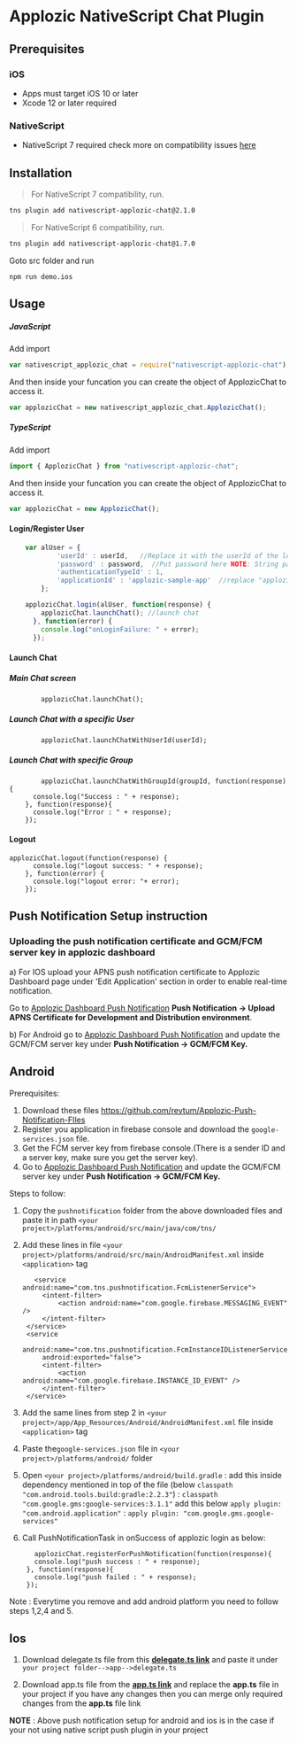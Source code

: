 # Applozic NativeScript Chat Plugin

## Prerequisites

### iOS
* Apps must target iOS 10 or later
* Xcode 12 or later required

### NativeScript
* NativeScript 7 required check more on compatibility issues [here](https://nativescript.org/blog/nativescript-6-7-xcode-compatibility/)

## Installation

> For NativeScript 7 compatibility, run.


```bash
tns plugin add nativescript-applozic-chat@2.1.0
```

> For NativeScript 6 compatibility, run.

```bash
tns plugin add nativescript-applozic-chat@1.7.0
```

Goto src folder and run
```
npm run demo.ios
```

## Usage


##### JavaScript

Add import 
```js
var nativescript_applozic_chat = require("nativescript-applozic-chat");
```

And then inside your funcation you can create the object of ApplozicChat to access it.
```js
var applozicChat = new nativescript_applozic_chat.ApplozicChat();
```

##### TypeScript

Add import 
```js
import { ApplozicChat } from "nativescript-applozic-chat";
```
And then inside your funcation you can create the object of ApplozicChat to access it.
```js
var applozicChat = new ApplozicChat();
```

#### Login/Register User
```js
    var alUser = {
            'userId' : userId,   //Replace it with the userId of the logged in user NOTE: String userId
            'password' : password,  //Put password here NOTE: String password
            'authenticationTypeId' : 1,
            'applicationId' : 'applozic-sample-app'  //replace "applozic-sample-app" with Application Key from Applozic Dashboard
        };

    applozicChat.login(alUser, function(response) {
        applozicChat.launchChat(); //launch chat
      }, function(error) {
        console.log("onLoginFailure: " + error);
      });
```


#### Launch Chat


##### Main Chat screen

```
        applozicChat.launchChat();
```

##### Launch Chat with a specific User

```
        applozicChat.launchChatWithUserId(userId);
```

##### Launch Chat with specific Group

```
        applozicChat.launchChatWithGroupId(groupId, function(response){
	  console.log("Success : " + response);
	}, function(response){
	  console.log("Error : " + response);
	});
```


#### Logout

```
applozicChat.logout(function(response) {
      console.log("logout success: " + response);
    }, function(error) {
      console.log("logout error: "+ error);
    });
```
## Push Notification Setup instruction

### Uploading the push notification certificate  and GCM/FCM  server key in applozic dashboard

a) For IOS upload your APNS push notification certificate to Applozic Dashboard page under 'Edit Application' section in order to enable real-time notification.


Go to [Applozic Dashboard Push Notification](https://console.applozic.com/settings/pushnotification) **Push Notification -> Upload APNS Certificate for Development and Distribution environment**.

b) For Android go to [Applozic Dashboard Push Notification](https://console.applozic.com/settings/pushnotification) and update the GCM/FCM server key under **Push Notification -> GCM/FCM Key.**


## Android

Prerequisites:
1) Download these files <https://github.com/reytum/Applozic-Push-Notification-FIles>
2) Register you application in firebase console and download the ```google-services.json``` file.
3) Get the FCM server key from firebase console.(There is a sender ID and a server key, make sure you get the server key).
4) Go to [Applozic Dashboard Push Notification](https://console.applozic.com/settings/pushnotification) and update the GCM/FCM server key under **Push Notification -> GCM/FCM Key.**


Steps to follow:
1) Copy the ```pushnotification``` folder from the above downloaded files and paste it in path ```<your project>/platforms/android/src/main/java/com/tns/```
2) Add these lines in file ```<your project>/platforms/android/src/main/AndroidManifest.xml``` inside ```<application>``` tag

          <service android:name="com.tns.pushnotification.FcmListenerService">
            <intent-filter>
                <action android:name="com.google.firebase.MESSAGING_EVENT" />
            </intent-filter>
        </service>
        <service
            android:name="com.tns.pushnotification.FcmInstanceIDListenerService"
            android:exported="false">
            <intent-filter>
                <action android:name="com.google.firebase.INSTANCE_ID_EVENT" />
            </intent-filter>
        </service>
3) Add the same lines from step 2 in ```<your project>/app/App_Resources/Android/AndroidManifest.xml``` file inside ```<application>``` tag
4) Paste the```google-services.json``` file in ```<your project>/platforms/android/``` folder
5) Open ```<your project>/platforms/android/build.gradle``` :
   add this inside dependency mentioned in top of the file (below ```classpath "com.android.tools.build:gradle:2.2.3"```) :
      ```classpath "com.google.gms:google-services:3.1.1"```
   add this below ```apply plugin: "com.android.application"``` :
      ```apply plugin: "com.google.gms.google-services"```
7)  Call PushNotificationTask in onSuccess of applozic login as below:
       ```
          applozicChat.registerForPushNotification(function(response){
          console.log("push success : " + response);
        }, function(response){
          console.log("push failed : " + response);
        });
       ```

  Note : Everytime you remove and add android platform you need to follow steps 1,2,4 and 5.


## Ios


 1) Download delegate.ts file from this **[delegate.ts link](https://drive.google.com/open?id=1sdPA0xye7GLB0mGDs2hIhXUYU3nLsvDd)** and paste it under ```your project folder-->app-->delegate.ts```

 2) Download app.ts file from the **[app.ts link](https://drive.google.com/open?id=1Q04oQgoO212i76Bv_91vWGAMsT3qng1N)** and replace the **app.ts** file in your project if you have any changes then you can merge only required changes from the **app.ts** file link






**NOTE** : Above push notification setup for android and ios is in the case if your not using native script push plugin in your project
